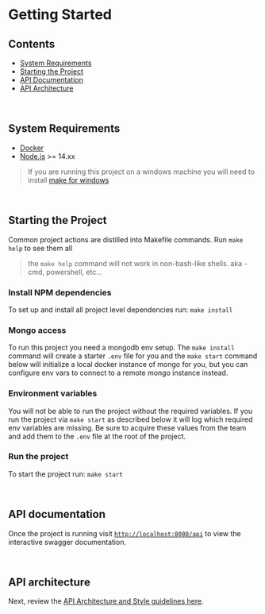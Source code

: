 # Getting Started

## Contents

- [System Requirements](#system-requirements)
- [Starting the Project](#starting-the-project)
- [API Documentation](#api-documentation)
- [API Architecture](#api-architecture)

</br>

## System Requirements

- [Docker](https://docs.docker.com/get-docker/)
- [Node.js](https://nodejs.org/en/) >= 14.xx

> If you are running this project on a windows machine you will need to install [make for windows](http://gnuwin32.sourceforge.net/packages/make.htm)

</br>

## Starting the Project

Common project actions are distilled into Makefile commands. Run `make help` to see them all

> the `make help` command will not work in non-bash-like shells. aka - cmd, powershell, etc...

### Install NPM dependencies

To set up and install all project level dependencies run: `make install`

### Mongo access

To run this project you need a mongodb env setup. The `make install` command will create a starter `.env` file for you and the `make start` command below will initialize a local docker instance of mongo for you, but you can configure env vars to connect to a remote mongo instance instead.

### Environment variables

You will not be able to run the project without the required variables. If you run the project via `make start` as described below it will log which required env variables are missing. Be sure to acquire these values from the team and add them to the `.env` file at the root of the project.

### Run the project

To start the project run: `make start`

</br>

## API documentation

Once the project is running visit [`http://localhost:8080/api`](http://localhost:8080/api) to view the interactive swagger documentation.

</br>

## API architecture

Next, review the [API Architecture and Style guidelines here](../architecture/degen-api-style.md).
